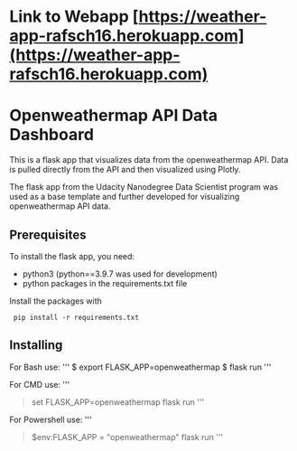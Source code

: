 # Link to Webapp [https://weather-app-rafsch16.herokuapp.com](https://weather-app-rafsch16.herokuapp.com)

# Openweathermap API Data Dashboard 

This is a flask app that visualizes data from the openweathermap API. Data is
pulled directly from the API and then visualized using Plotly.

The flask app from the Udacity Nanodegree Data Scientist program was used as a 
base template and further developed for visualizing openweathermap API data.

## Prerequisites

To install the flask app, you need:
- python3 (python==3.9.7 was used for development)
- python packages in the requirements.txt file
 
 Install the packages with
``` 
 pip install -r requirements.txt
```

## Installing

For Bash use:
'''
$ export FLASK_APP=openweathermap
$ flask run
'''

For CMD use:
'''
> set FLASK_APP=openweathermap
> flask run
'''

For Powershell use:
'''
> $env:FLASK_APP = "openweathermap"
> flask run
'''
